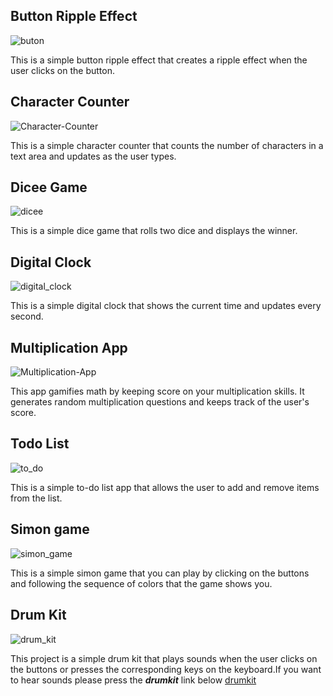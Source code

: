 ## Button Ripple Effect
![buton](https://github.com/Celeness/JavaScript_Projects/assets/95719238/a9ef76c5-517f-4a14-b35a-fc839fd9cfd6)

This is a simple button ripple effect that creates a ripple effect when the user clicks on the button.

## Character Counter
![Character-Counter](https://github.com/Celeness/JavaScript_Projects/assets/95719238/59b44885-9497-4bc0-9bcb-f8149ef8ed2e)

This is a simple character counter that counts the number of characters in a text area and updates as the user types.

## Dicee Game
![dicee](https://github.com/Celeness/JavaScript_Projects/assets/95719238/407baca4-fba4-4cf8-9453-8b5ca5f0e6fe)

This is a simple dice game that rolls two dice and displays the winner.

## Digital Clock
![digital_clock](https://github.com/Celeness/JavaScript_Projects/assets/95719238/da7b5802-e4ee-4dce-a4b0-248101be2786)

This is a simple digital clock that shows the current time and updates every second.

## Multiplication App
![Multiplication-App](https://github.com/Celeness/JavaScript_Projects/assets/95719238/74823b7e-0ee5-4e84-81f0-c89bf72b9956)

This app gamifies math by keeping score on your multiplication skills. It generates random multiplication questions and keeps track of the user's score.

## Todo List
![to_do](https://github.com/Celeness/JavaScript_Projects/assets/95719238/2d893272-7401-490f-bd94-67230e3ca6a5)

This is a simple to-do list app that allows the user to add and remove items from the list.

## Simon game
![simon_game](https://github.com/Celeness/JavaScript_Projects/assets/95719238/b89e78ae-fdd9-470c-8e1f-a07ee05bb190)

This is a simple simon game that you can play by clicking on the buttons and following the sequence of colors that the game shows you.

## Drum Kit
![drum_kit](https://github.com/Celeness/JavaScript_Projects/assets/95719238/b0988e14-169d-4242-bb29-a3ae5b2730da)

This project is a simple drum kit that plays sounds when the user clicks on the buttons or presses the corresponding keys on the keyboard.If you want to hear sounds please press the **_drumkit_** link below
[drumkit](https://github.com/Celeness/JavaScript_Projects/assets/95719238/cb6f330e-481b-4994-b24e-0c5dfe5bdba0)
